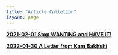 ```yaml
---
title: "Article Colletion"
layout: page
---
```


[**2021-02-01 Stop WANTING and HAVE IT!**](/_posts/2021-02-01-stop-wanting-and-have-it.md)

[**2022-01-30 A Letter from Kam Bakhshi**](/_posts/2022-01-30-A-Letter-from-Kam-Bakhshi.md)